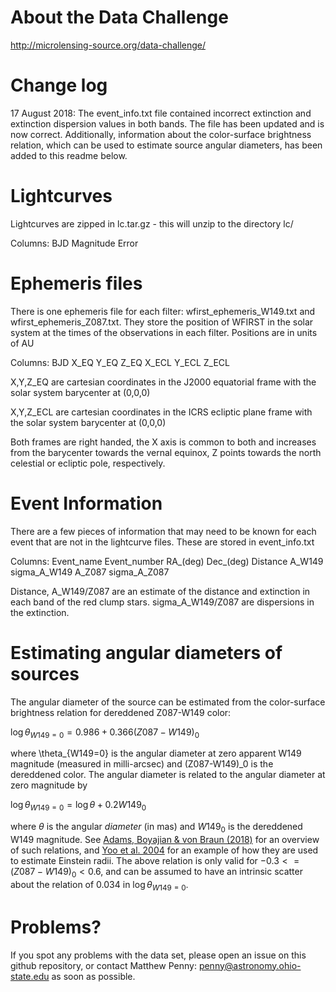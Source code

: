 # About the Data Challenge

http://microlensing-source.org/data-challenge/


# Change log

17 August 2018: The event_info.txt file contained incorrect extinction and extinction dispersion values in both bands. The file has been updated and is now correct. Additionally, information about the color-surface brightness relation, which can be used to estimate source angular diameters, has been added to this readme below.


# Lightcurves

Lightcurves are zipped in lc.tar.gz - this will unzip to the directory lc/

Columns: BJD Magnitude Error



# Ephemeris files

There is one ephemeris file for each filter: wfirst_ephemeris_W149.txt and wfirst_ephemeris_Z087.txt. They store the position of WFIRST in the solar system at the times of the observations in each filter. Positions are in units of AU

Columns: BJD X_EQ Y_EQ Z_EQ X_ECL Y_ECL Z_ECL

X,Y,Z_EQ are cartesian coordinates in the J2000 equatorial frame with the solar system barycenter at (0,0,0)

X,Y,Z_ECL are cartesian coordinates in the ICRS ecliptic plane frame with the solar system barycenter at (0,0,0)

Both frames are right handed, the X axis is common to both and increases from the barycenter towards the vernal equinox, Z points towards the north celestial or ecliptic pole, respectively.




# Event Information

There are a few pieces of information that may need to be known for each event that are not in the lightcurve files. These are stored in event_info.txt

Columns: Event_name Event_number RA_(deg) Dec_(deg) Distance A_W149 sigma_A_W149 A_Z087 sigma_A_Z087


Distance, A_W149/Z087 are an estimate of the distance and extinction in each band of the red clump stars. sigma_A_W149/Z087 are dispersions in the extinction.


# Estimating angular diameters of sources

The angular diameter of the source can be estimated from the color-surface brightness relation for dereddened Z087-W149 color:

$\log \theta_{W149=0} = 0.986 + 0.366 (Z087-W149)_0$

where \theta_{W149=0} is the angular diameter at zero apparent W149 magnitude (measured in milli-arcsec) and (Z087-W149)_0 is the dereddened color. The angular diameter is related to the angular diameter at zero magnitude by

$\log \theta_{W149=0} = \log \theta + 0.2 W149_0$

where $\theta$ is the angular *diameter* (in mas) and $W149_0$ is the dereddened W149 magnitude. See [Adams, Boyajian & von Braun (2018)](https://ui.adsabs.harvard.edu//#abs/2018MNRAS.473.3608A/abstract) for an overview of such relations, and [Yoo et al. 2004](https://ui.adsabs.harvard.edu//#abs/2004ApJ...603..139Y/abstract) for an example of how they are used to estimate Einstein radii. The above relation is only valid for $-0.3<=(Z087-W149)_0<0.6$, and can be assumed to have an intrinsic scatter about the relation of 0.034 in $\log \theta_{W149=0}$.



# Problems?

If you spot any problems with the data set, please open an issue on this github repository, or contact Matthew Penny: penny@astronomy.ohio-state.edu as soon as possible.


